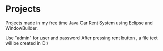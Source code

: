 # Projects
Projects made in my free time
Java Car Rent System using Eclipse and WindowBuilder.

Use "admin" for user and password
After pressing rent button , a file text will be created in D:\\ 
